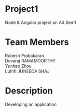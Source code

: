 # Project1
Node &amp; Angular project on A4 Sem1

# Team Members
Rubesh Prabakaran <br />
Devaraj RAMAMOORTHY <br />
Yunhao Zhou <br />
Luthfi JUNEEDA SHAJ 

# Description
Developing an application
